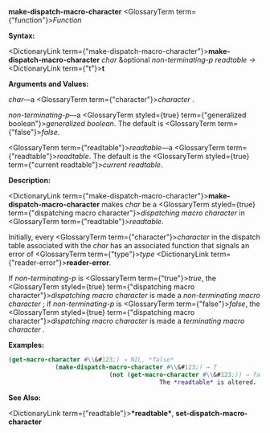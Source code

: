 **make-dispatch-macro-character** <GlossaryTerm  term={"function"}><i>Function</i></GlossaryTerm> 



**Syntax:** 



<DictionaryLink  term={"make-dispatch-macro-character"}><b>make-dispatch-macro-character</b></DictionaryLink> *char* &amp;optional *non-terminating-p readtable →* <DictionaryLink  term={"t"}><b>t</b></DictionaryLink> 



**Arguments and Values:** 



*char*—a <GlossaryTerm  term={"character"}><i>character</i></GlossaryTerm> . 



*non-terminating-p*—a <GlossaryTerm styled={true} term={"generalized boolean"}><i>generalized boolean</i></GlossaryTerm>. The default is <GlossaryTerm  term={"false"}><i>false</i></GlossaryTerm>. 



<GlossaryTerm  term={"readtable"}><i>readtable</i></GlossaryTerm>—a <GlossaryTerm  term={"readtable"}><i>readtable</i></GlossaryTerm>. The default is the <GlossaryTerm styled={true} term={"current readtable"}><i>current readtable</i></GlossaryTerm>. 



**Description:** 



<DictionaryLink  term={"make-dispatch-macro-character"}><b>make-dispatch-macro-character</b></DictionaryLink> makes *char* be a <GlossaryTerm styled={true} term={"dispatching macro character"}><i>dispatching macro character</i></GlossaryTerm> in <GlossaryTerm  term={"readtable"}><i>readtable</i></GlossaryTerm>. 



Initially, every <GlossaryTerm  term={"character"}><i>character</i></GlossaryTerm> in the dispatch table associated with the *char* has an associated function that signals an error of <GlossaryTerm  term={"type"}><i>type</i></GlossaryTerm> <DictionaryLink  term={"reader-error"}><b>reader-error</b></DictionaryLink>. 







 



 



If *non-terminating-p* is <GlossaryTerm  term={"true"}><i>true</i></GlossaryTerm>, the <GlossaryTerm styled={true} term={"dispatching macro character"}><i>dispatching macro character</i></GlossaryTerm> is made a *non-terminating macro character* ; if *non-terminating-p* is <GlossaryTerm  term={"false"}><i>false</i></GlossaryTerm>, the <GlossaryTerm styled={true} term={"dispatching macro character"}><i>dispatching macro character</i></GlossaryTerm> is made a *terminating macro character* . 



**Examples:**
```lisp
(get-macro-character #\\&#123;) → NIL, *false* 
		     (make-dispatch-macro-character #\\&#123;) → T 
						    (not (get-macro-character #\\&#123;)) → false 
									      The *readtable* is altered. 
```
**See Also:** 



<DictionaryLink  term={"readtable"}><b>\*readtable\*</b></DictionaryLink>, **set-dispatch-macro-character** 



